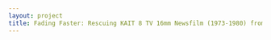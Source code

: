 ```yaml
--- 
layout: project 
title: Fading Faster: Rescuing KAIT 8 TV 16mm Newsfilm (1973-1980) from Evanescence
---
```



